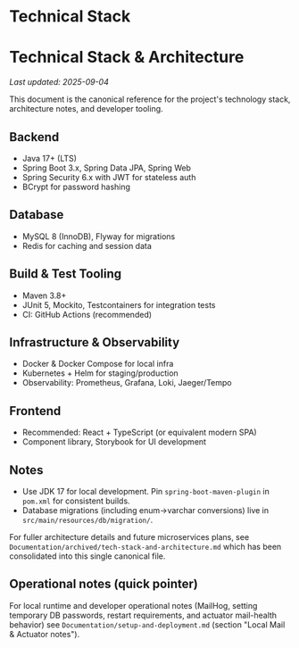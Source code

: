 # Technical Stack

<!-- Consolidated technical stack and architecture. This file is the canonical tech-stack doc. -->

# Technical Stack & Architecture

_Last updated: 2025-09-04_

This document is the canonical reference for the project's technology stack, architecture notes, and developer tooling.

## Backend

- Java 17+ (LTS)
- Spring Boot 3.x, Spring Data JPA, Spring Web
- Spring Security 6.x with JWT for stateless auth
- BCrypt for password hashing

## Database

- MySQL 8 (InnoDB), Flyway for migrations
- Redis for caching and session data

## Build & Test Tooling

- Maven 3.8+
- JUnit 5, Mockito, Testcontainers for integration tests
- CI: GitHub Actions (recommended)

## Infrastructure & Observability

- Docker & Docker Compose for local infra
- Kubernetes + Helm for staging/production
- Observability: Prometheus, Grafana, Loki, Jaeger/Tempo

## Frontend

- Recommended: React + TypeScript (or equivalent modern SPA)
- Component library, Storybook for UI development

## Notes

- Use JDK 17 for local development. Pin `spring-boot-maven-plugin` in `pom.xml` for consistent builds.
- Database migrations (including enum→varchar conversions) live in `src/main/resources/db/migration/`.

For fuller architecture details and future microservices plans, see `Documentation/archived/tech-stack-and-architecture.md` which has been consolidated into this single canonical file.

## Operational notes (quick pointer)

For local runtime and developer operational notes (MailHog, setting temporary DB passwords, restart requirements, and actuator mail-health behavior) see `Documentation/setup-and-deployment.md` (section "Local Mail & Actuator notes").
